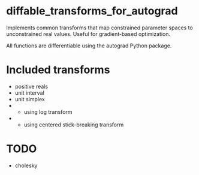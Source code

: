 # diffable_transforms_for_autograd
Implements common transforms that map constrained parameter spaces to unconstrained real values. Useful for gradient-based optimization.

All functions are differentiable using the autograd Python package.


# Included transforms

* positive reals
* unit interval
* unit simplex
* * using log transform
* * using centered stick-breaking transform

# TODO
* cholesky


